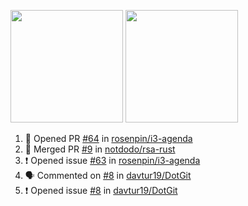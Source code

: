 <a href="https://github.com/notdodo"><img src="https://github-readme-stats.vercel.app/api?username=notdodo&count_private=true&theme=dark" height="180" /></a> <a href="https://github.com/notdodo"><img src="https://github-readme-stats.vercel.app/api/top-langs/?username=notdodo&langs_count=8&theme=dark&hide=tex,java,html,css&layout=compact" height="180" /></a>

<!--START_SECTION:activity-->
1. 💪 Opened PR [#64](https://github.com/rosenpin/i3-agenda/pull/64) in [rosenpin/i3-agenda](https://github.com/rosenpin/i3-agenda)
2. 🎉 Merged PR [#9](https://github.com/notdodo/rsa-rust/pull/9) in [notdodo/rsa-rust](https://github.com/notdodo/rsa-rust)
3. ❗️ Opened issue [#63](https://github.com/rosenpin/i3-agenda/issues/63) in [rosenpin/i3-agenda](https://github.com/rosenpin/i3-agenda)
4. 🗣 Commented on [#8](https://github.com/davtur19/DotGit/issues/8) in [davtur19/DotGit](https://github.com/davtur19/DotGit)
5. ❗️ Opened issue [#8](https://github.com/davtur19/DotGit/issues/8) in [davtur19/DotGit](https://github.com/davtur19/DotGit)
<!--END_SECTION:activity-->
